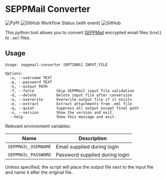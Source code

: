 # SEPPMail Converter
![PyPI](https://img.shields.io/pypi/v/seppmail-converter)
![GitHub Workflow Status (with event)](https://img.shields.io/github/actions/workflow/status/mhsp/seppmail-converter/release.yml)
![GitHub](https://img.shields.io/github/license/mhsp/seppmail-converter)

This python tool allows you to convert [SEPPMail](https://www.seppmail.com/) encrypted email files (`html`) to `.eml` files.

## Usage

```
Usage: seppmail-converter [OPTIONS] INPUT_FILE

Options:
  -u, --username TEXT
  -p, --password TEXT
  -o, --output PATH
  -f, --force          Skip SEPPMail input file validation
  -d, --delete         Delete input file after conversion
  -o, --overwrite      Overwrite output file if it exists
  -e, --extract        Extract attachments from .eml file
  -q, --quiet          Suppress all output except final path
  -v, --version        Show the version and exit.
  --help               Show this message and exit.
```

Relevant environment variables:

| Name                | Description                    |
|---------------------|--------------------------------|
| `SEPPMAIL_USERNAME` | Email supplied during login    |
| `SEPPMAIL_PASSWORD` | Password supplied during login |

Unless specified, the script will place the output file next to the input file and name it after the original file.
